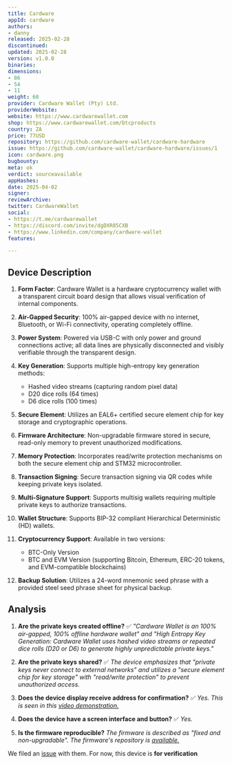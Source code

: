 ```yaml
---
title: Cardware
appId: cardware
authors:
- danny
released: 2025-02-28
discontinued: 
updated: 2025-02-28
version: v1.0.0
binaries: 
dimensions:
- 86
- 54
- 11
weight: 60
provider: Cardware Wallet (Pty) Ltd.
providerWebsite: 
website: https://www.cardwarewallet.com
shop: https://www.cardwarewallet.com/btcproducts
country: ZA
price: 77USD
repository: https://github.com/cardware-wallet/cardware-hardware
issue: https://github.com/cardware-wallet/cardware-hardware/issues/1
icon: cardware.png
bugbounty: 
meta: ok
verdict: sourceavailable
appHashes: 
date: 2025-04-02
signer: 
reviewArchive: 
twitter: CardwareWallet
social:
- https://t.me/cardwarewallet
- https://discord.com/invite/dgDXR85CXB
- https://www.linkedin.com/company/cardware-wallet
features: 

---
```


## Device Description

1. **Form Factor**: Cardware Wallet is a hardware cryptocurrency wallet with a transparent circuit board design that allows visual verification of internal components.

2. **Air-Gapped Security**: 100% air-gapped device with no internet, Bluetooth, or Wi-Fi connectivity, operating completely offline.

3. **Power System**: Powered via USB-C with only power and ground connections active; all data lines are physically disconnected and visibly verifiable through the transparent design.

4. **Key Generation**: Supports multiple high-entropy key generation methods:
   - Hashed video streams (capturing random pixel data)
   - D20 dice rolls (64 times)
   - D6 dice rolls (100 times)

5. **Secure Element**: Utilizes an EAL6+ certified secure element chip for key storage and cryptographic operations.

6. **Firmware Architecture**: Non-upgradable firmware stored in secure, read-only memory to prevent unauthorized modifications.

7. **Memory Protection**: Incorporates read/write protection mechanisms on both the secure element chip and STM32 microcontroller.

8. **Transaction Signing**: Secure transaction signing via QR codes while keeping private keys isolated.

9. **Multi-Signature Support**: Supports multisig wallets requiring multiple private keys to authorize transactions.

10. **Wallet Structure**: Supports BIP-32 compliant Hierarchical Deterministic (HD) wallets.

11. **Cryptocurrency Support**: Available in two versions:
    - BTC-Only Version
    - BTC and EVM Version (supporting Bitcoin, Ethereum, ERC-20 tokens, and EVM-compatible blockchains)

12. **Backup Solution**: Utilizes a 24-word mnemonic seed phrase with a provided steel seed phrase sheet for physical backup.

## Analysis

1. **Are the private keys created offline?** ✅
   *"Cardware Wallet is an 100% air-gapped, 100% offline hardware wallet" and "High Entropy Key Generation: Cardware Wallet uses hashed video streams or repeated dice rolls (D20 or D6) to generate highly unpredictable private keys."*

2. **Are the private keys shared?** ✅
   *The device emphasizes that "private keys never connect to external networks" and utilizes a "secure element chip for key storage" with "read/write protection" to prevent unauthorized access.*

3. **Does the device display receive address for confirmation?** ✅
   *Yes. This is seen in this [video demonstration.](https://youtu.be/ZpyfffAOCTU?si=IHydjxWeRamOB8Np)*

4. **Does the device have a screen interface and button?** ✅
   *Yes.*

5. **Is the firmware reproducible?** 
   *The firmware is described as "fixed and non-upgradable". The firmware's repository is [available.](https://github.com/cardware-wallet/cardware-hardware)*

We filed an [issue](https://github.com/cardware-wallet/cardware-hardware/issues/1) with them. For now, this device is **for verification** 
